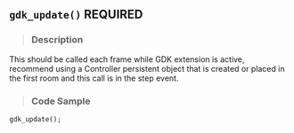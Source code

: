 ## `gdk_update()` <span class="badge badge-primary">REQUIRED</span>

> ### **Description**

This should be called each frame while GDK extension is active, recommend using a Controller persistent object that is created or placed in the first room and this call is in the step event.

> ### **Code Sample**
  
```gml
gdk_update();
```
